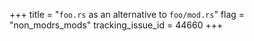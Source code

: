 +++
title = "`foo.rs` as an alternative to `foo/mod.rs`"
flag = "non_modrs_mods"
tracking_issue_id = 44660
+++
